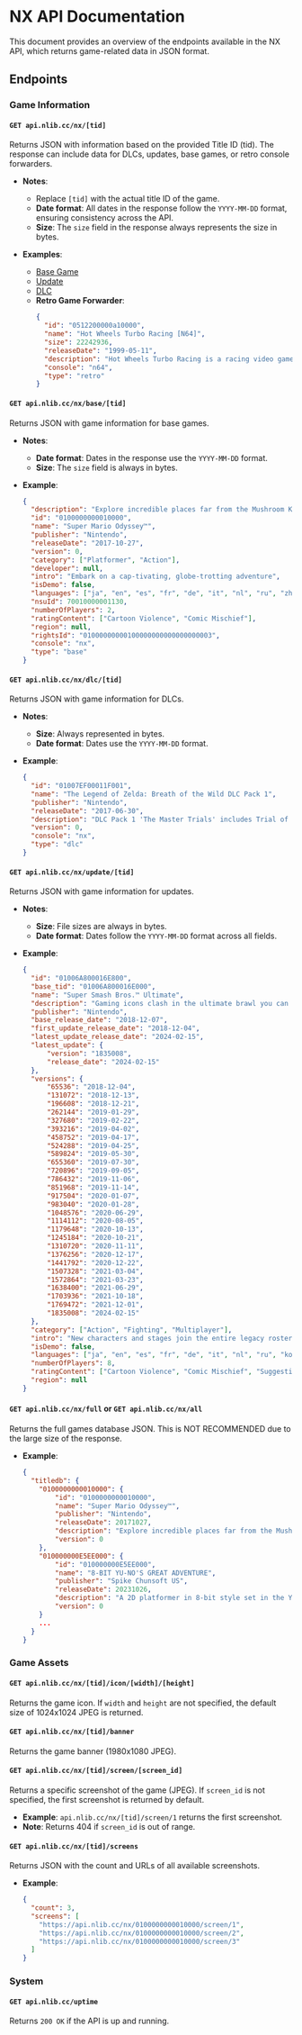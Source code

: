 # NX API Documentation

This document provides an overview of the endpoints available in the NX API, which returns game-related data in JSON format.

## Endpoints

### Game Information

#### `GET api.nlib.cc/nx/[tid]`
Returns JSON with information based on the provided Title ID (tid). The response can include data for DLCs, updates, base games, or retro console forwarders.

- **Notes**:
  - Replace `[tid]` with the actual title ID of the game.
  - **Date format**: All dates in the response follow the `YYYY-MM-DD` format, ensuring consistency across the API.
  - **Size**: The `size` field in the response always represents the size in bytes.

- **Examples**:
  - [Base Game](#get-apinlibccnxtidbase)
  - [Update](#get-apinlibccnxupdatetid)
  - [DLC](#get-apinlibccnxdltid)
  - **Retro Game Forwarder**:
    ```json
    {
      "id": "0512200000a10000",
      "name": "Hot Wheels Turbo Racing [N64]",
      "size": 22242936,
      "releaseDate": "1999-05-11",
      "description": "Hot Wheels Turbo Racing is a racing video game released for the Nintendo 64 and PlayStation in 1999. It features 40 cars based on the Hot Wheels series of toys. It also features Kyle Petty's 1999 NASCAR stock car, as it was sponsored by Hot Wheels. The game features music from artists like Primus, Metallica, The Reverend Horton Heat and Mix Master Mike.",
      "console": "n64",
      "type": "retro"
    }
    ```

#### `GET api.nlib.cc/nx/base/[tid]`
Returns JSON with game information for base games.

- **Notes**:
  - **Date format**: Dates in the response use the `YYYY-MM-DD` format.
  - **Size**: The `size` field is always in bytes.

- **Example**:
    ```json
    {
      "description": "Explore incredible places far from the Mushroom Kingdom as you join Mario and his new ally Cappy on a massive, globe-trotting 3D adventure. Use amazing new abilities—like the power to capture and control objects, animals, and enemies—to collect Power Moons so you can power up the Odyssey airship and save Princess Peach from Bowser’s wedding plans!\n\nThanks to heroic, hat-shaped Cappy, Mario’s got new moves that’ll make you rethink his traditional run-and-jump gameplay—like cap jump, cap throw, and capture. Use captured cohorts such as enemies, objects, and animals to progress through the game and uncover loads of hidden collectibles. And if you feel like playing with a friend, just pass them a Joy-Con™ controller! Player 1 controls Mario while Player 2 controls Cappy. This sandbox-style 3D Mario adventure—the first since 1996’s beloved Super Mario 64™ and 2002’s Nintendo GameCube™ classic Super Mario Sunshine™—is packed with secrets and surprises, plus exciting new kingdoms to explore.",
      "id": "0100000000010000",
      "name": "Super Mario Odyssey™",
      "publisher": "Nintendo",
      "releaseDate": "2017-10-27",
      "version": 0,
      "category": ["Platformer", "Action"],
      "developer": null,
      "intro": "Embark on a cap-tivating, globe-trotting adventure",
      "isDemo": false,
      "languages": ["ja", "en", "es", "fr", "de", "it", "nl", "ru", "zh", "zh"],
      "nsuId": 70010000001130,
      "numberOfPlayers": 2,
      "ratingContent": ["Cartoon Violence", "Comic Mischief"],
      "region": null,
      "rightsId": "01000000000100000000000000000003",
      "console": "nx",
      "type": "base"
    }
    ```

#### `GET api.nlib.cc/nx/dlc/[tid]`
Returns JSON with game information for DLCs.

- **Notes**:
  - **Size**: Always represented in bytes.
  - **Date format**: Dates use the `YYYY-MM-DD` format.

- **Example**:
    ```json
    {
      "id": "01007EF00011F001",
      "name": "The Legend of Zelda: Breath of the Wild DLC Pack 1",
      "publisher": "Nintendo",
      "releaseDate": "2017-06-30",
      "description": "DLC Pack 1 'The Master Trials' includes Trial of the Sword, Hero's Path Mode, Master Mode, Travel Medallion, 8 clothing items honoring the legacy of The Legend of Zelda series, and Korok Mask.",
      "version": 0,
      "console": "nx",
      "type": "dlc"
    }
    ```

#### `GET api.nlib.cc/nx/update/[tid]`
Returns JSON with game information for updates.

- **Notes**:
  - **Size**: File sizes are always in bytes.
  - **Date format**: Dates follow the `YYYY-MM-DD` format across all fields.

- **Example**:
    ```json
    {
      "id": "01006A800016E800",
      "base_tid": "01006A800016E000",
      "name": "Super Smash Bros.™ Ultimate",
      "description": "Gaming icons clash in the ultimate brawl you can play anytime, anywhere! Smash rivals off the stage as new characters Simon Belmont and King K. Rool join Inkling, Ridley, and every fighter in Super Smash Bros. history. Enjoy enhanced speed and combat at new stages based on the Castlevania series, Super Mario Odyssey, and more!\n\nHaving trouble choosing a stage? Then select the Stage Morph option to transform one stage into another while battling—a series first! Plus, new echo fighters Dark Samus, Richter Belmont, and Chrom join the battle. Whether you play locally or online, savor the faster combat, new attacks, and new defensive options, like a perfect shield. Jam out to 900 different music compositions and go 1-on-1 with a friend, hold a 4-player free-for-all, kick it up to 8-player battles and more! Feel free to bust out your GameCube controllers—legendary couch competitions await—or play together anytime, anywhere!",
      "publisher": "Nintendo",
      "base_release_date": "2018-12-07",
      "first_update_release_date": "2018-12-04",
      "latest_update_release_date": "2024-02-15",
      "latest_update": {
          "version": "1835008",
          "release_date": "2024-02-15"
      },
      "versions": {
          "65536": "2018-12-04",
          "131072": "2018-12-13",
          "196608": "2018-12-21",
          "262144": "2019-01-29",
          "327680": "2019-02-22",
          "393216": "2019-04-02",
          "458752": "2019-04-17",
          "524288": "2019-04-25",
          "589824": "2019-05-30",
          "655360": "2019-07-30",
          "720896": "2019-09-05",
          "786432": "2019-11-06",
          "851968": "2019-11-14",
          "917504": "2020-01-07",
          "983040": "2020-01-28",
          "1048576": "2020-06-29",
          "1114112": "2020-08-05",
          "1179648": "2020-10-13",
          "1245184": "2020-10-21",
          "1310720": "2020-11-11",
          "1376256": "2020-12-17",
          "1441792": "2020-12-22",
          "1507328": "2021-03-04",
          "1572864": "2021-03-23",
          "1638400": "2021-06-29",
          "1703936": "2021-10-18",
          "1769472": "2021-12-01",
          "1835008": "2024-02-15"
      },
      "category": ["Action", "Fighting", "Multiplayer"],
      "intro": "New characters and stages join the entire legacy roster!\n",
      "isDemo": false,
      "languages": ["ja", "en", "es", "fr", "de", "it", "nl", "ru", "ko", "zh", "zh"],
      "numberOfPlayers": 8,
      "ratingContent": ["Cartoon Violence", "Comic Mischief", "Suggestive Themes", "Users Interact", "In-Game Purchases"],
      "region": null
    }
    ```

#### `GET api.nlib.cc/nx/full` or `GET api.nlib.cc/nx/all`
Returns the full games database JSON. This is NOT RECOMMENDED due to the large size of the response.

- **Example**:
    ```json
    {
      "titledb": {
        "0100000000010000": {
            "id": "0100000000010000",
            "name": "Super Mario Odyssey™",
            "publisher": "Nintendo",
            "releaseDate": 20171027,
            "description": "Explore incredible places far from the Mushroom Kingdom as you join Mario and his new ally Cappy on a massive, globe-trotting 3D adventure.",
            "version": 0
        },
        "010000000E5EE000": {
            "id": "010000000E5EE000",
            "name": "8-BIT YU-NO'S GREAT ADVENTURE",
            "publisher": "Spike Chunsoft US",
            "releaseDate": 20231026,
            "description": "A 2D platformer in 8-bit style set in the YU-NO universe. Play as Yu-No as she fights and dodges monsters in a fantasy world.",
            "version": 0
        }
        ...
      }
    }
    ```

### Game Assets

#### `GET api.nlib.cc/nx/[tid]/icon/[width]/[height]`
Returns the game icon. If `width` and `height` are not specified, the default size of 1024x1024 JPEG is returned.

#### `GET api.nlib.cc/nx/[tid]/banner`
Returns the game banner (1980x1080 JPEG).

#### `GET api.nlib.cc/nx/[tid]/screen/[screen_id]`
Returns a specific screenshot of the game (JPEG). If `screen_id` is not specified, the first screenshot is returned by default.

- **Example**: `api.nlib.cc/nx/[tid]/screen/1` returns the first screenshot.
- **Note**: Returns 404 if `screen_id` is out of range.

#### `GET api.nlib.cc/nx/[tid]/screens`
Returns JSON with the count and URLs of all available screenshots.

- **Example**:
    ```json
    {
      "count": 3,
      "screens": [
        "https://api.nlib.cc/nx/0100000000010000/screen/1",
        "https://api.nlib.cc/nx/0100000000010000/screen/2",
        "https://api.nlib.cc/nx/0100000000010000/screen/3"
      ]
    }
    ```

### System

#### `GET api.nlib.cc/uptime`
Returns `200 OK` if the API is up and running.
